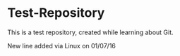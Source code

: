 # Test-Repository
This is a test repository, created while learning about Git.

New line added via Linux on 01/07/16
